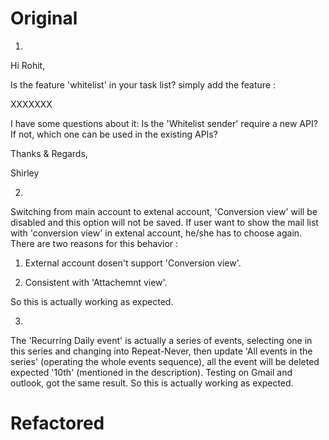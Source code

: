 # Original
1.

Hi Rohit,

Is the feature 'whitelist' in your task list?  simply add the feature :

XXXXXXX

I have some questions about it: Is the 'Whitelist sender' require a new API? If not, which one can be used in the existing APIs?

Thanks & Regards,

Shirley

2. 
Switching from main account to extenal account, 'Conversion view' will be disabled and this option will not be saved. If user want to show the mail list with 'conversion view' in extenal account, he/she has to choose again. There are two reasons for this behavior :

1. External account dosen't support 'Conversion view'.

2. Consistent with 'Attachemnt view'.

So this is actually working as expected.


3.
The 'Recurring Daily event' is actually a series of events, selecting one in this series and changing into Repeat-Never, then update 'All events in the series' (operating the whole events sequence), all the event will be deleted expected '10th' (mentioned in the description). Testing on Gmail and outlook, got the same result. So this is actually working as expected.

# Refactored








